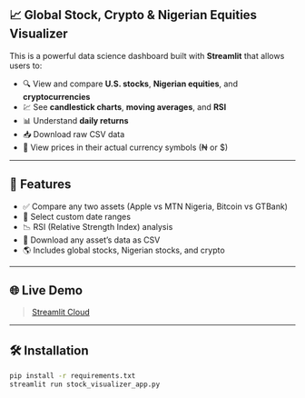 ## 📈 Global Stock, Crypto & Nigerian Equities Visualizer

This is a powerful data science dashboard built with **Streamlit** that allows users to:

- 🔍 View and compare **U.S. stocks**, **Nigerian equities**, and **cryptocurrencies**
- 💹 See **candlestick charts**, **moving averages**, and **RSI**
- 📊 Understand **daily returns**
- 📥 Download raw CSV data
- 💱 View prices in their actual currency symbols (₦ or $)

---

## 🚀 Features

- ✅ Compare any two assets (Apple vs MTN Nigeria, Bitcoin vs GTBank)
- 📅 Select custom date ranges
- 📉 RSI (Relative Strength Index) analysis
- 💾 Download any asset’s data as CSV
- 🌎 Includes global stocks, Nigerian stocks, and crypto

---

## 🌐 Live Demo

> [Streamlit Cloud](https://stock-prices-visualizations.streamlit.app/)

---

## 🛠️ Installation

```bash
pip install -r requirements.txt
streamlit run stock_visualizer_app.py
